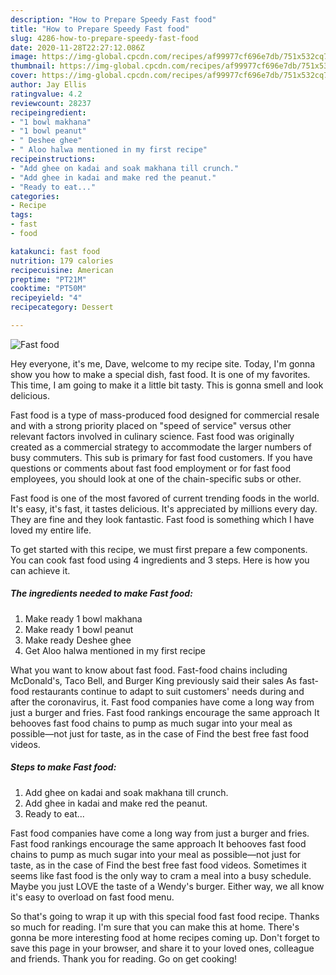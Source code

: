 ```yaml
---
description: "How to Prepare Speedy Fast food"
title: "How to Prepare Speedy Fast food"
slug: 4286-how-to-prepare-speedy-fast-food
date: 2020-11-28T22:27:12.086Z
image: https://img-global.cpcdn.com/recipes/af99977cf696e7db/751x532cq70/fast-food-recipe-main-photo.jpg
thumbnail: https://img-global.cpcdn.com/recipes/af99977cf696e7db/751x532cq70/fast-food-recipe-main-photo.jpg
cover: https://img-global.cpcdn.com/recipes/af99977cf696e7db/751x532cq70/fast-food-recipe-main-photo.jpg
author: Jay Ellis
ratingvalue: 4.2
reviewcount: 28237
recipeingredient:
- "1 bowl makhana"
- "1 bowl peanut"
- " Deshee ghee"
- " Aloo halwa mentioned in my first recipe"
recipeinstructions:
- "Add ghee on kadai and soak makhana till crunch."
- "Add ghee in kadai and make red the peanut."
- "Ready to eat..."
categories:
- Recipe
tags:
- fast
- food

katakunci: fast food 
nutrition: 179 calories
recipecuisine: American
preptime: "PT21M"
cooktime: "PT50M"
recipeyield: "4"
recipecategory: Dessert

---
```



![Fast food](https://img-global.cpcdn.com/recipes/af99977cf696e7db/751x532cq70/fast-food-recipe-main-photo.jpg)

Hey everyone, it's me, Dave, welcome to my recipe site. Today, I'm gonna show you how to make a special dish, fast food. It is one of my favorites. This time, I am going to make it a little bit tasty. This is gonna smell and look delicious.

Fast food is a type of mass-produced food designed for commercial resale and with a strong priority placed on &#34;speed of service&#34; versus other relevant factors involved in culinary science. Fast food was originally created as a commercial strategy to accommodate the larger numbers of busy commuters. This sub is primary for fast food customers. If you have questions or comments about fast food employment or for fast food employees, you should look at one of the chain-specific subs or other.

Fast food is one of the most favored of current trending foods in the world. It's easy, it's fast, it tastes delicious. It's appreciated by millions every day. They are fine and they look fantastic. Fast food is something which I have loved my entire life.


To get started with this recipe, we must first prepare a few components. You can cook fast food using 4 ingredients and 3 steps. Here is how you can achieve it.

<!--inarticleads1-->

##### The ingredients needed to make Fast food:

1. Make ready 1 bowl makhana
1. Make ready 1 bowl peanut
1. Make ready  Deshee ghee
1. Get  Aloo halwa mentioned in my first recipe


What you want to know about fast food. Fast-food chains including McDonald&#39;s, Taco Bell, and Burger King previously said their sales As fast-food restaurants continue to adapt to suit customers&#39; needs during and after the coronavirus, it. Fast food companies have come a long way from just a burger and fries. Fast food rankings encourage the same approach It behooves fast food chains to pump as much sugar into your meal as possible—not just for taste, as in the case of Find the best free fast food videos. 

<!--inarticleads2-->

##### Steps to make Fast food:

1. Add ghee on kadai and soak makhana till crunch.
1. Add ghee in kadai and make red the peanut.
1. Ready to eat...


Fast food companies have come a long way from just a burger and fries. Fast food rankings encourage the same approach It behooves fast food chains to pump as much sugar into your meal as possible—not just for taste, as in the case of Find the best free fast food videos. Sometimes it seems like fast food is the only way to cram a meal into a busy schedule. Maybe you just LOVE the taste of a Wendy&#39;s burger. Either way, we all know it&#39;s easy to overload on fast food menu. 

So that's going to wrap it up with this special food fast food recipe. Thanks so much for reading. I'm sure that you can make this at home. There's gonna be more interesting food at home recipes coming up. Don't forget to save this page in your browser, and share it to your loved ones, colleague and friends. Thank you for reading. Go on get cooking!
